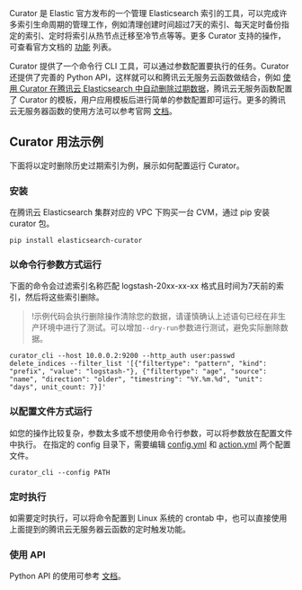 Curator 是 Elastic 官方发布的一个管理 Elasticsearch 索引的工具，可以完成许多索引生命周期的管理工作，例如清理创建时间超过7天的索引、每天定时备份指定的索引、定时将索引从热节点迁移至冷节点等等。更多 Curator 支持的操作，可查看官方文档的 [功能](https://www.elastic.co/guide/en/elasticsearch/client/curator/current/actions.html) 列表。

Curator 提供了一个命令行 CLI 工具，可以通过参数配置要执行的任务。Curator 还提供了完善的 Python API，这样就可以和腾讯云无服务云函数做结合，例如 [使用 Curator 在腾讯云 Elasticsearch 中自动删除过期数据](https://cloud.tencent.com/developer/article/1361207)，腾讯云无服务函数配置了 Curator 的模板，用户应用模板后进行简单的参数配置即可运行。更多的腾讯云无服务器函数的使用方法可以参考官网 [文档](https://cloud.tencent.com/document/product/583)。

## Curator 用法示例
下面将以定时删除历史过期索引为例，展示如何配置运行 Curator。

### 安装
在腾讯云 Elasticsearch 集群对应的 VPC 下购买一台 CVM，通过 pip 安装 curator 包。
```
pip install elasticsearch-curator
```

### 以命令行参数方式运行
下面的命令会过滤索引名称匹配 logstash-20xx-xx-xx 格式且时间为7天前的索引，然后将这些索引删除。

>!示例代码会执行删除操作清除您的数据，请谨慎确认上述语句已经在非生产环境中进行了测试。可以增加```--dry-run```参数进行测试，避免实际删除数据。

```
curator_cli --host 10.0.0.2:9200 --http_auth user:passwd delete_indices --filter_list '[{"filtertype": "pattern", "kind": "prefix", "value": "logstash-"}, {"filtertype": "age", "source": "name", "direction": "older", "timestring": "%Y.%m.%d", "unit": "days", unit_count: 7}]'
```

### 以配置文件方式运行

如您的操作比较复杂，参数太多或不想使用命令行参数，可以将参数放在配置文件中执行。
在指定的 config 目录下，需要编辑 [config.yml](https://www.elastic.co/guide/en/elasticsearch/client/curator/5.6/configfile.html) 和 [action.yml](https://www.elastic.co/guide/en/elasticsearch/client/curator/current/actionfile.html?spm=a2c4g.11186623.2.15.246a2001E6EWcE) 两个配置文件。
```
curator_cli --config PATH
```
### 定时执行

如需要定时执行，可以将命令配置到 Linux 系统的 crontab 中，也可以直接使用上面提到的腾讯云无服务器云函数的定时触发功能。

### 使用 API
Python API 的使用可参考 [文档](https://curator.readthedocs.io/en/latest/)。

